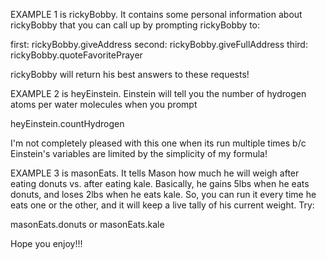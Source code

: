 EXAMPLE 1 is rickyBobby. It contains some personal information about rickyBobby that you can 
call up by prompting rickyBobby to:

first: rickyBobby.giveAddress
second: rickyBobby.giveFullAddress
third: rickyBobby.quoteFavoritePrayer

rickyBobby will return his best answers to these requests!


EXAMPLE 2 is heyEinstein. Einstein will tell you the number of hydrogen atoms per water molecules when you prompt 

heyEinstein.countHydrogen

I'm not completely pleased with this one when its run multiple times b/c Einstein's variables
are limited by the simplicity of my formula!


EXAMPLE 3 is masonEats. It tells Mason how much he will weigh after eating donuts vs. after
eating kale. Basically, he gains 5lbs when he eats donuts, and loses 2lbs when he eats kale. So, you can run it every time he eats one or the other, and it will keep a live tally of his current weight. Try:

masonEats.donuts
or
masonEats.kale




Hope you  enjoy!!!

